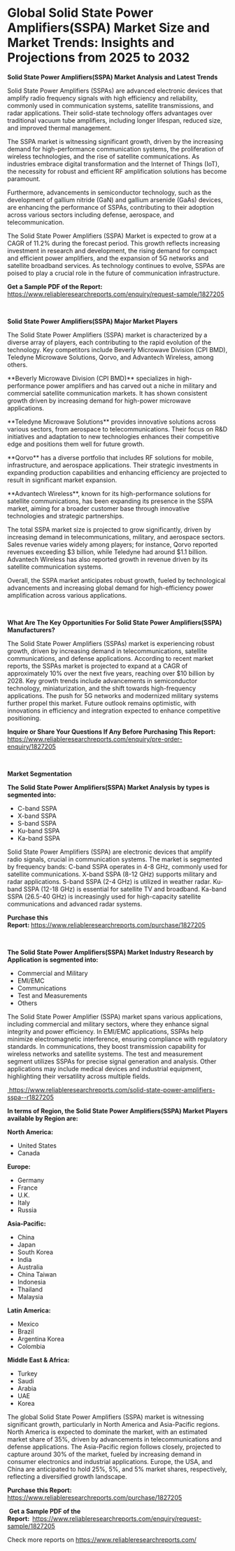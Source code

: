 <p><h1>Global Solid State Power Amplifiers(SSPA) Market Size and Market Trends: Insights and Projections from 2025 to 2032</h1></p><p><strong>Solid State Power Amplifiers(SSPA) Market Analysis and Latest Trends</strong></p>
<p><p>Solid State Power Amplifiers (SSPAs) are advanced electronic devices that amplify radio frequency signals with high efficiency and reliability, commonly used in communication systems, satellite transmissions, and radar applications. Their solid-state technology offers advantages over traditional vacuum tube amplifiers, including longer lifespan, reduced size, and improved thermal management. </p><p>The SSPA market is witnessing significant growth, driven by the increasing demand for high-performance communication systems, the proliferation of wireless technologies, and the rise of satellite communications. As industries embrace digital transformation and the Internet of Things (IoT), the necessity for robust and efficient RF amplification solutions has become paramount. </p><p>Furthermore, advancements in semiconductor technology, such as the development of gallium nitride (GaN) and gallium arsenide (GaAs) devices, are enhancing the performance of SSPAs, contributing to their adoption across various sectors including defense, aerospace, and telecommunication.</p><p>The Solid State Power Amplifiers (SSPA) Market is expected to grow at a CAGR of 11.2% during the forecast period. This growth reflects increasing investment in research and development, the rising demand for compact and efficient power amplifiers, and the expansion of 5G networks and satellite broadband services. As technology continues to evolve, SSPAs are poised to play a crucial role in the future of communication infrastructure.</p></p>
<p><strong>Get a Sample PDF of the Report:&nbsp;</strong> <a href="https://www.reliableresearchreports.com/enquiry/request-sample/1827205?utm_campaign=3012&utm_medium=2&utm_source=Github&utm_content=ia&utm_term=06042025&utm_id=solid-state-power-amplifierssspa">https://www.reliableresearchreports.com/enquiry/request-sample/1827205</a></p>
<p>&nbsp;</p>
<p><strong>Solid State Power Amplifiers(SSPA) Major Market Players</strong></p>
<p><p>The Solid State Power Amplifiers (SSPA) market is characterized by a diverse array of players, each contributing to the rapid evolution of the technology. Key competitors include Beverly Microwave Division (CPI BMD), Teledyne Microwave Solutions, Qorvo, and Advantech Wireless, among others. </p><p>**Beverly Microwave Division (CPI BMD)** specializes in high-performance power amplifiers and has carved out a niche in military and commercial satellite communication markets. It has shown consistent growth driven by increasing demand for high-power microwave applications. </p><p>**Teledyne Microwave Solutions** provides innovative solutions across various sectors, from aerospace to telecommunications. Their focus on R&D initiatives and adaptation to new technologies enhances their competitive edge and positions them well for future growth.</p><p>**Qorvo** has a diverse portfolio that includes RF solutions for mobile, infrastructure, and aerospace applications. Their strategic investments in expanding production capabilities and enhancing efficiency are projected to result in significant market expansion.</p><p>**Advantech Wireless**, known for its high-performance solutions for satellite communications, has been expanding its presence in the SSPA market, aiming for a broader customer base through innovative technologies and strategic partnerships.</p><p>The total SSPA market size is projected to grow significantly, driven by increasing demand in telecommunications, military, and aerospace sectors. Sales revenue varies widely among players; for instance, Qorvo reported revenues exceeding $3 billion, while Teledyne had around $1.1 billion. Advantech Wireless has also reported growth in revenue driven by its satellite communication systems.</p><p>Overall, the SSPA market anticipates robust growth, fueled by technological advancements and increasing global demand for high-efficiency power amplification across various applications.</p></p>
<p>&nbsp;</p>
<p><strong>What Are The Key Opportunities For Solid State Power Amplifiers(SSPA) Manufacturers?</strong></p>
<p><p>The Solid State Power Amplifiers (SSPAs) market is experiencing robust growth, driven by increasing demand in telecommunications, satellite communications, and defense applications. According to recent market reports, the SSPAs market is projected to expand at a CAGR of approximately 10% over the next five years, reaching over $10 billion by 2028. Key growth trends include advancements in semiconductor technology, miniaturization, and the shift towards high-frequency applications. The push for 5G networks and modernized military systems further propel this market. Future outlook remains optimistic, with innovations in efficiency and integration expected to enhance competitive positioning.</p></p>
<p><strong>Inquire or Share Your Questions If Any Before Purchasing This Report:</strong> <a href="https://www.reliableresearchreports.com/enquiry/pre-order-enquiry/1827205?utm_campaign=3012&utm_medium=2&utm_source=Github&utm_content=ia&utm_term=06042025&utm_id=solid-state-power-amplifierssspa">https://www.reliableresearchreports.com/enquiry/pre-order-enquiry/1827205</a></p>
<p>&nbsp;</p>
<p><strong>Market Segmentation</strong></p>
<p><strong>The Solid State Power Amplifiers(SSPA) Market Analysis by types is segmented into:</strong></p>
<p><ul><li>C-band SSPA</li><li>X-band SSPA</li><li>S-band SSPA</li><li>Ku-band SSPA</li><li>Ka-band SSPA</li></ul></p>
<p><p>Solid State Power Amplifiers (SSPA) are electronic devices that amplify radio signals, crucial in communication systems. The market is segmented by frequency bands: C-band SSPA operates in 4-8 GHz, commonly used for satellite communications. X-band SSPA (8-12 GHz) supports military and radar applications. S-band SSPA (2-4 GHz) is utilized in weather radar. Ku-band SSPA (12-18 GHz) is essential for satellite TV and broadband. Ka-band SSPA (26.5-40 GHz) is increasingly used for high-capacity satellite communications and advanced radar systems.</p></p>
<p><strong>Purchase this Report:&nbsp;</strong><a href="https://www.reliableresearchreports.com/purchase/1827205?utm_campaign=3012&utm_medium=2&utm_source=Github&utm_content=ia&utm_term=06042025&utm_id=solid-state-power-amplifierssspa">https://www.reliableresearchreports.com/purchase/1827205</a></p>
<p>&nbsp;</p>
<p><strong>The Solid State Power Amplifiers(SSPA) Market Industry Research by Application is segmented into:</strong></p>
<p><ul><li>Commercial and Military</li><li>EMI/EMC</li><li>Communications</li><li>Test and Measurements</li><li>Others</li></ul></p>
<p><p>The Solid State Power Amplifier (SSPA) market spans various applications, including commercial and military sectors, where they enhance signal integrity and power efficiency. In EMI/EMC applications, SSPAs help minimize electromagnetic interference, ensuring compliance with regulatory standards. In communications, they boost transmission capability for wireless networks and satellite systems. The test and measurement segment utilizes SSPAs for precise signal generation and analysis. Other applications may include medical devices and industrial equipment, highlighting their versatility across multiple fields.</p></p>
<p><a href="https://www.reliableresearchreports.com/solid-state-power-amplifiers-sspa--r1827205?utm_campaign=3012&utm_medium=2&utm_source=Github&utm_content=ia&utm_term=06042025&utm_id=solid-state-power-amplifierssspa">&nbsp;https://www.reliableresearchreports.com/solid-state-power-amplifiers-sspa--r1827205</a></p>
<p><strong>In terms of Region, the Solid State Power Amplifiers(SSPA) Market Players available by Region are:</strong></p>
<p>
    <p> <strong> North America: </strong>
        <ul>
            <li>United States</li>
            <li>Canada</li>
        </ul>
        </p> 
    <p> <strong> Europe: </strong>
        <ul>
            <li>Germany</li>
            <li>France</li>
            <li>U.K.</li>
            <li>Italy</li>
            <li>Russia</li>
        </ul>
        </p> 
    <p> <strong> Asia-Pacific: </strong>
        <ul>
            <li>China</li>
            <li>Japan</li>
            <li>South Korea</li>
            <li>India</li>
            <li>Australia</li>
            <li>China Taiwan</li>
            <li>Indonesia</li>
            <li>Thailand</li>
            <li>Malaysia</li>
        </ul>
        </p> 
    <p> <strong> Latin America: </strong>
        <ul>
            <li>Mexico</li>
            <li>Brazil</li>
            <li>Argentina Korea</li>
            <li>Colombia</li>
        </ul>
        </p> 
    <p> <strong> Middle East & Africa: </strong>
        <ul>
            <li>Turkey</li>
            <li>Saudi</li>
            <li>Arabia</li>
            <li>UAE</li>
            <li>Korea</li>
        </ul>
    </p>
    </p>
<p><p>The global Solid State Power Amplifiers (SSPA) market is witnessing significant growth, particularly in North America and Asia-Pacific regions. North America is expected to dominate the market, with an estimated market share of 35%, driven by advancements in telecommunications and defense applications. The Asia-Pacific region follows closely, projected to capture around 30% of the market, fueled by increasing demand in consumer electronics and industrial applications. Europe, the USA, and China are anticipated to hold 25%, 5%, and 5% market shares, respectively, reflecting a diversified growth landscape.</p></p>
<p><strong>Purchase this Report: </strong><a href="https://www.reliableresearchreports.com/purchase/1827205?utm_campaign=3012&utm_medium=2&utm_source=Github&utm_content=ia&utm_term=06042025&utm_id=solid-state-power-amplifierssspa">https://www.reliableresearchreports.com/purchase/1827205</a></p>
<p>&nbsp;<strong>Get a Sample PDF of the Report:&nbsp;&nbsp;</strong><a href="https://www.reliableresearchreports.com/enquiry/request-sample/1827205?utm_campaign=3012&utm_medium=2&utm_source=Github&utm_content=ia&utm_term=06042025&utm_id=solid-state-power-amplifierssspa">https://www.reliableresearchreports.com/enquiry/request-sample/1827205</a></p>
<p><strong></strong></p>
<p>Check more reports on <a href="https://www.reliableresearchreports.com/?utm_campaign=3012&utm_medium=2&utm_source=Github&utm_content=ia&utm_term=06042025&utm_id=solid-state-power-amplifierssspa">https://www.reliableresearchreports.com/</a></p>